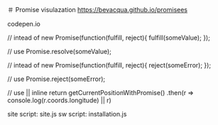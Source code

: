 
＃ Promise visulazation
https://bevacqua.github.io/promisees

codepen.io

// intead of 
new Promise(function(fulfill, reject){
    fulfill(someValue);
});

// use
Promise.resolve(someValue);


// intead of 
new Promise(function(fulfill, reject){
    reject(someError);
});

// use
Promise.reject(someError);

// use || inline return
getCurrentPositionWithPromise()
    .then(r => console.log(r.coords.longitude) || r)


site script: site.js
sw script: installation.js